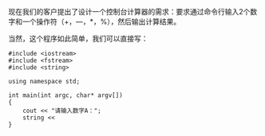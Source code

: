 现在我们的客户提出了设计一个控制台计算器的需求：要求通过命令行输入2个数字和一个操作符（+，—，*，%），然后输出计算结果。

当然，这个程序如此简单，我们可以直接写：

    #include <iostream>
    #include <fstream>
    #include <string>

    using namespace std;

    int main(int argc, char* argv[])
    {
        cout << "请输入数字A：";
        string << 
    }